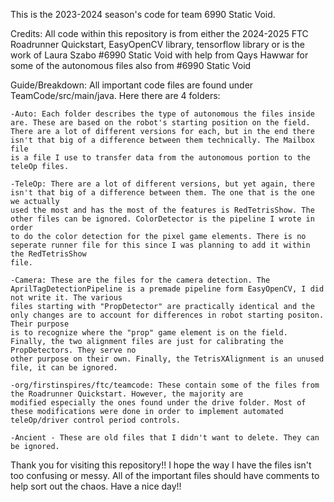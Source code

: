 This is the 2023-2024 season's code for team 6990 Static Void.

Credits: All code within this repository is from either the 2024-2025 FTC Roadrunner Quickstart, EasyOpenCV library, tensorflow library
or is the work of Laura Szabo #6990 Static Void with help from Qays Hawwar for some of the autonomous files also from #6990 Static Void

Guide/Breakdown: All important code files are found under TeamCode/src/main/java. Here there are 4 folders:

    -Auto: Each folder describes the type of autonomous the files inside are. These are based on the robot's starting position on the field. 
    There are a lot of different versions for each, but in the end there isn't that big of a difference between them technically. The Mailbox file
    is a file I use to transfer data from the autonomous portion to the teleOp files. 

    -TeleOp: There are a lot of different versions, but yet again, there isn't that big of a difference between them. The one that is the one we actually
    used the most and has the most of the features is RedTetrisShow. The other files can be ignored. ColorDetector is the pipeline I wrote in order
    to do the color detection for the pixel game elements. There is no seperate runner file for this since I was planning to add it within the RedTetrisShow
    file. 

    -Camera: These are the files for the camera detection. The AprilTagDetectionPipeline is a premade pipeline form EasyOpenCV, I did not write it. The various
    files starting with "PropDetector" are practically identical and the only changes are to account for differences in robot starting positon. Their purpose
    is to recognize where the "prop" game element is on the field. Finally, the two alignment files are just for calibrating the PropDetectors. They serve no
    other purpose on their own. Finally, the TetrisXAlignment is an unused file, it can be ignored. 

    -org/firstinspires/ftc/teamcode: These contain some of the files from the Roadrunner Quickstart. However, the majority are
    modified especially the ones found under the drive folder. Most of these modifications were done in order to implement automated
    teleOp/driver control period controls. 

    -Ancient - These are old files that I didn't want to delete. They can be ignored. 

Thank you for visiting this repository!! I hope the way I have the files isn't too confusing or messy. All of the important files should have comments to help sort out the chaos. Have a nice day!! 
